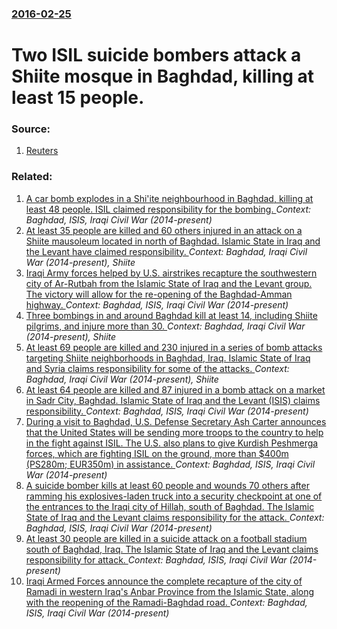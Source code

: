 ### [2016-02-25](/news/2016/02/25/index.md)

# Two ISIL suicide bombers attack a Shiite mosque in Baghdad, killing at least 15 people. 




### Source:

1. [Reuters](http://www.reuters.com/article/us-mideast-crisis-iraq-blast-idUSKCN0VY2AH)

### Related:

1. [A car bomb explodes in a Shi'ite neighbourhood in Baghdad, killing at least 48 people. ISIL claimed responsibility for the bombing. ](/news/2017/02/16/a-car-bomb-explodes-in-a-shi-ite-neighbourhood-in-baghdad-killing-at-least-48-people-isil-claimed-responsibility-for-the-bombing.md) _Context: Baghdad, ISIS, Iraqi Civil War (2014-present)_
2. [At least 35 people are killed and 60 others injured in an attack on a Shiite mausoleum located in north of Baghdad. Islamic State in Iraq and the Levant have claimed responsibility. ](/news/2016/07/7/at-least-35-people-are-killed-and-60-others-injured-in-an-attack-on-a-shiite-mausoleum-located-in-north-of-baghdad-islamic-state-in-iraq-an.md) _Context: Baghdad, Iraqi Civil War (2014-present), Shiite_
3. [Iraqi Army forces helped by U.S. airstrikes recapture the southwestern city of Ar-Rutbah from the Islamic State of Iraq and the Levant group. The victory will allow for the re-opening of the Baghdad-Amman highway. ](/news/2016/05/20/iraqi-army-forces-helped-by-u-s-airstrikes-recapture-the-southwestern-city-of-ar-rutbah-from-the-islamic-state-of-iraq-and-the-levant-group.md) _Context: Baghdad, ISIS, Iraqi Civil War (2014-present)_
4. [Three bombings in and around Baghdad kill at least 14, including Shiite pilgrims, and injure more than 30. ](/news/2016/05/2/three-bombings-in-and-around-baghdad-kill-at-least-14-including-shiite-pilgrims-and-injure-more-than-30.md) _Context: Baghdad, Iraqi Civil War (2014-present), Shiite_
5. [   At least 69 people are killed and 230 injured in a series of bomb attacks targeting Shiite neighborhoods in Baghdad, Iraq. Islamic State of Iraq and Syria claims responsibility for some of the attacks. ](/news/2016/05/17/at-least-69-people-are-killed-and-230-injured-in-a-series-of-bomb-attacks-targeting-shiite-neighborhoods-in-baghdad-iraq-islamic-state.md) _Context: Baghdad, Iraqi Civil War (2014-present), Shiite_
6. [ At least 64 people are killed and 87 injured in a bomb attack on a market in Sadr City, Baghdad. Islamic State of Iraq and the Levant (ISIS) claims responsibility. ](/news/2016/05/11/at-least-64-people-are-killed-and-87-injured-in-a-bomb-attack-on-a-market-in-sadr-city-baghdad-islamic-state-of-iraq-and-the-levant-isis.md) _Context: Baghdad, ISIS, Iraqi Civil War (2014-present)_
7. [During a visit to Baghdad, U.S. Defense Secretary Ash Carter announces  that the United States will be sending more troops to the country to help in the fight against ISIL. The U.S. also plans to give Kurdish Peshmerga forces, which are fighting ISIL on the ground, more than $400m (PS280m; EUR350m) in assistance. ](/news/2016/04/18/during-a-visit-to-baghdad-u-s-defense-secretary-ash-carter-announces-that-the-united-states-will-be-sending-more-troops-to-the-country-to.md) _Context: Baghdad, ISIS, Iraqi Civil War (2014-present)_
8. [A suicide bomber kills at least 60 people and wounds 70 others after ramming his explosives-laden truck into a security checkpoint at one of the entrances to the Iraqi city of Hillah, south of Baghdad. The Islamic State of Iraq and the Levant claims responsibility for the attack. ](/news/2016/03/6/a-suicide-bomber-kills-at-least-60-people-and-wounds-70-others-after-ramming-his-explosives-laden-truck-into-a-security-checkpoint-at-one-of.md) _Context: Baghdad, ISIS, Iraqi Civil War (2014-present)_
9. [At least 30 people are killed in a suicide attack on a football stadium south of Baghdad, Iraq. The Islamic State of Iraq and the Levant claims responsibility for attack. ](/news/2016/03/25/at-least-30-people-are-killed-in-a-suicide-attack-on-a-football-stadium-south-of-baghdad-iraq-the-islamic-state-of-iraq-and-the-levant-cla.md) _Context: Baghdad, ISIS, Iraqi Civil War (2014-present)_
10. [Iraqi Armed Forces announce the complete recapture of the city of Ramadi in  western Iraq's Anbar Province  from the Islamic State, along with the reopening of the Ramadi-Baghdad road. ](/news/2016/02/9/iraqi-armed-forces-announce-the-complete-recapture-of-the-city-of-ramadi-in-western-iraq-s-anbar-province-from-the-islamic-state-along-wi.md) _Context: Baghdad, ISIS, Iraqi Civil War (2014-present)_

